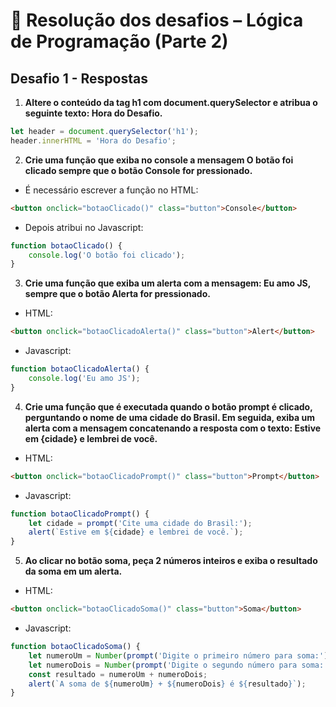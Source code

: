 # 🚀 Resolução dos desafios – Lógica de Programação (Parte 2)
## Desafio 1 - Respostas
1. **Altere o conteúdo da tag h1 com document.querySelector e atribua o seguinte texto: Hora do Desafio.**
```js
let header = document.querySelector('h1');
header.innerHTML = 'Hora do Desafio';
```
2. **Crie uma função que exiba no console a mensagem O botão foi clicado sempre que o botão Console for pressionado.**
- É necessário escrever a função no HTML:
``` html
<button onclick="botaoClicado()" class="button">Console</button>
```
- Depois atribui no Javascript:
```js
function botaoClicado() {
    console.log('O botão foi clicado');
}
```
3. **Crie uma função que exiba um alerta com a mensagem: Eu amo JS, sempre que o botão Alerta for pressionado.**
- HTML: 
``` html
<button onclick="botaoClicadoAlerta()" class="button">Alert</button>
```
- Javascript: 
```js
function botaoClicadoAlerta() {
    console.log('Eu amo JS');
}
```
4. **Crie uma função que é executada quando o botão prompt é clicado, perguntando o nome de uma cidade do Brasil. Em seguida, exiba um alerta com a mensagem concatenando a resposta com o texto: Estive em {cidade} e lembrei de você.**
- HTML:
``` html
<button onclick="botaoClicadoPrompt()" class="button">Prompt</button>
```
- Javascript:
```js
function botaoClicadoPrompt() {
    let cidade = prompt('Cite uma cidade do Brasil:');
    alert(`Estive em ${cidade} e lembrei de você.`);
}
```
5. **Ao clicar no botão soma, peça 2 números inteiros e exiba o resultado da soma em um alerta.**
- HTML:
``` html
<button onclick="botaoClicadoSoma()" class="button">Soma</button>
```
- Javascript:
```js
function botaoClicadoSoma() {
    let numeroUm = Number(prompt('Digite o primeiro número para soma:'));
    let numeroDois = Number(prompt('Digite o segundo número para soma:'));
    const resultado = numeroUm + numeroDois;
    alert(`A soma de ${numeroUm} + ${numeroDois} é ${resultado}`);   
}
```